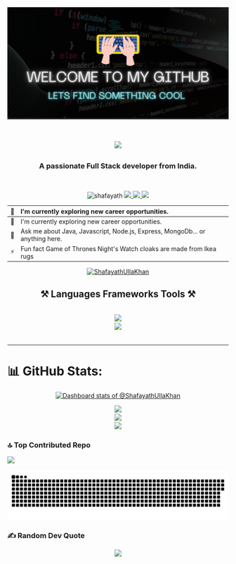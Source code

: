 <div align="center" style="background-color: #222;">
<img   src="./newGif.gif" alt="my-gif" />
</div>

<h1 align="center">
    <img src="https://readme-typing-svg.herokuapp.com?font=Jersey+15&size=40&pause=1000&color=E924EF¢er=true&random=false&width=450&lines=Hii+%F0%9F%91%8B+I'+m+Shafayath+Ulla+Khan" />
</h1>
<h3 align="center">A passionate Full Stack developer from India.</h3>

<br/>

<p align="center">
    <img src="https://komarev.com/ghpvc/?username=ShafayathUllaKhan&label=Profile%20views&color=503096&style=for-the-badge" alt="shafayath" />
  <a href="" target="_blank">
    <img src="https://img.shields.io/badge/Portfolio-blue?style=for-the-badge&logo=superuser&logoColor=ffffff&labelColor=gray&color=E924EF" target="_blank" />
  </a>
<a href="mailto:shafayathullakhan1998@gmail.com">
    <img src="https://img.shields.io/badge/Gmail-333333?style=for-the-badge&logo=gmail&logoColor=red" />
  </a>

    
  <a href="https://www.linkedin.com/in/shafayathulla-khan/" target="_blank">
    <img src="https://img.shields.io/badge/LinkedIn-333333?style=for-the-badge&label=in&labelColor=0077B5" target="_blank" />
  </a>
</p>


<div align="center">
    
| 🔭 | I'm currently exploring new career opportunities. |
| :--------| :------------------------- |
| 🌱 | I'm currently exploring new career opportunities. |
| 💬 | Ask me about Java, Javascript, Node.js, Express, MongoDb... or anything here. |
| ⚡ | Fun fact Game of Thrones Night's Watch cloaks are made from Ikea rugs |

 </div>
 
<p align="center"> <a href="https://github.com/ryo-ma/github-profile-trophy"><img src="https://github-profile-trophy.vercel.app/?username=ShafayathUllaKhan&theme=radical" alt="ShafayathUllaKhan" /></a> </p>

 
<h2 align="center">⚒ Languages Frameworks Tools ⚒</h2>
<br/>
<div align="center">
    <img src="https://skillicons.dev/icons?i=html,css,bootstrap,vscode,github,tailwind,git,postman"/><br>
    <img src="https://skillicons.dev/icons?i=javascript,react,redux,nodejs,express,mongodb,firebase,java,sass" /><br>
</div>

<br/>

<hr/>

# 📊 GitHub Stats:
<!-- Copy-paste in your Readme.md file -->

<!-- Copy-paste in your Readme.md file -->
<div align="center">
<a href="https://next.ossinsight.io/widgets/official/compose-user-dashboard-stats?user_id=119639453" target="_blank" style="display: block" align="center">
  <picture>
    <source media="(prefers-color-scheme: dark)" srcset="https://next.ossinsight.io/widgets/official/compose-user-dashboard-stats/thumbnail.png?user_id=119639453&image_size=auto&color_scheme=dark" width="771" height="auto">
    <img alt="Dashboard stats of @ShafayathUllaKhan" src="https://next.ossinsight.io/widgets/official/compose-user-dashboard-stats/thumbnail.png?user_id=119639453&image_size=auto&color_scheme=light" width="771" height="auto">
  </picture>
</a>
</div>

<!-- Made with [OSS Insight](https://ossinsight.io/) -->

<!-- Made with [OSS Insight](https://ossinsight.io/) -->
<p align="center">
     <img src="https://github-readme-streak-stats.herokuapp.com/?user=ShafayathUllaKhan&theme=synthwave&hide_border=false"/><br/>
    <img src="https://github-readme-stats.vercel.app/api?username=ShafayathUllaKhan&theme=synthwave&show_icons=true&locale=en"/><br/>
     <img src="https://github-readme-stats.vercel.app/api/top-langs/?username=ShafayathUllaKhan&theme=synthwave&hide_border=false&include_all_commits=true&count_private=true&layout=compact"/>
</p>

### 🔝 Top Contributed Repo
<p>
    <img src="https://github-contributor-stats.vercel.app/api?username=ShafayathUllaKhan&limit=5&theme=synthwave&combine_all_yearly_contributions=true"/>
</p>

<p align="center">
 <img width="1000" src="github-snake.svg" alt="snake"/>
</p>

### ✍️ Random Dev Quote
<p align="center">
    <img src="https://quotes-github-readme.vercel.app/api?type=horizontal&theme=radical"/>
</p>

###


